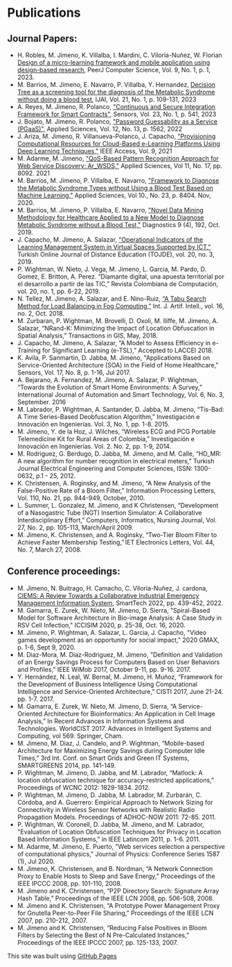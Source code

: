 # Publications

## Journal Papers:

- H. Robles, M. Jimeno, K. Villalba, I. Mardini, C. Viloria-Nuñez, W. Florian [Design of a micro-learning framework and mobile application using design-based research](https://peerj.com/articles/cs-1223/), PeerJ Computer Science, Vol. 9, No. 1, p. 1, 2023.
- M. Barrios, M. Jimeno, E. Navarro, P. Villalba, Y. Hernandez, [Decision Tree as a screening tool for the diagnosis of the Metabolic Syndrome without doing a blood test](http://www.ceser.in/ceserp/index.php/ijai/article/view/6915), IJAI, Vol. 21, No. 1, p. 109-131, 2023
- A. Reyes, M. Jimeno, R. Polanco, ["Continuous and Secure Integration Framework for Smart Contracts"](https://www.mdpi.com/1424-8220/23/1/541), Sensors, Vol. 23, No. 1, p. 541, 2023
- J. Bojato, M. Jimeno, R. Polanco, ["Password Guessability as a Service (PGaaS)"](https://www.mdpi.com/2076-3417/12/3/1562), Applied Sciences, Vol. 12, No. 13, p. 1562, 2022 
- J. Ariza, M. Jimeno, R. Villanueva-Polanco, J. Capacho, ["Provisioning Computational Resources for Cloud-Based e-Learning Platforms Using Deep Learning Techniques,"](https://ieeexplore.ieee.org/document/9459736) IEEE Access, Vol. 9, 2021 
- M. Adarme, M. Jimeno, ["QoS-Based Pattern Recognition Approach for Web Service Discovery: Ar_WSDS,"](https://www.mdpi.com/2076-3417/11/17/8092) Applied Sciences, Vol 11, No. 17, pp. 8092. 2021 
- M. Barrios, M. Jimeno, P. Villalba, E. Navarro, ["Framework to Diagnose the Metabolic Syndrome Types without Using a Blood Test Based on Machine Learning,"](https://www.mdpi.com/2076-3417/10/23/8404) Applied Sciences, Vol 10., No. 23, p. 8404. Nov, 2020. 
- M. Barrios, M. Jimeno, P. Villalba, E. Navarro, ["Novel Data Mining Methodology for Healthcare Applied to a New Model to Diagnose Metabolic Syndrome without a Blood Test,"](https://www.mdpi.com/2075-4418/9/4/192/htm) Diagnostics 9 (4), 192, Oct. 2019. 
- J. Capacho, M. Jimeno, A. Salazar, ["Operational Indicators of the Learning Management System in Virtual Spaces Supported by ICT."](https://dergipark.org.tr/en/pub/tojde/issue/47406/601907) Turkish Online Journal of Distance Education (TOJDE), vol. 20, no. 3, 2019. 
- P. Wightman, W. Nieto, J. Vega, M. Jimeno, L. Garcia, M. Pardo, D. Gomez, E. Britton, A. Perez. “Diamante digital, una apuesta territorial por el desarrollo a partir de las TIC,” Revista Colombiana de Computación, vol. 20, no. 1, pp. 6-22, 2019.  
- N. Tellez, M. Jimeno, A. Salazar, and E. Nino-Ruiz, [“A Tabu Search Method for Load Balancing in Fog Computing,”](http://www.ceser.in/ceserp/index.php/ijai/article/view/5759) Int. J. Artif. Intell., vol. 16, no. 2, Oct. 2018. 
- M. Zurbaran, P. Wightman, M. Brovelli, D. Oxoli, M. Iliffe, M. Jimeno, A. Salazar, “NRand-K: Minimizing the Impact of Location Obfuscation in Spatial Analysis,” Transactions in GIS, May, 2018.  
- J. Capacho, M. Jimeno, A. Salazar, “A Model to Assess Efficiency in e-Training for Significant Learning (e-TSL),” Accepted to LACCEI 2018. 
- K. Avila, P. Sanmartin, D. Jabba, M. Jimeno, "Applications Based on Service-Oriented Architecture (SOA) in the Field of Home Healthcare," Sensors, Vol. 17, No. 8, p. 1-16, Jul 2017. 
- A. Bejarano, A. Fernandez, M. Jimeno, A. Salazar, P. Wightman, “Towards the Evolution of Smart Home Environments: A Survey,” International Journal of Automation and Smart Technology, Vol. 6, No. 3, September. 2016 
- M. Labrador, P. Wightman, A. Santander, D. Jabba, M. Jimeno, “Tis-Bad: A Time Series-Based Deobfuscation Algorithm,” Investigación e Innovación en Ingenierías. Vol. 3, No. 1, pp. 1-8. 2015. 
- M. Jimeno, Y. de la Hoz, J. Wilches, “Wireless ECG and PCG Portable Telemedicine Kit for Rural Areas of Colombia,” Investigación e Innovación en Ingenierías. Vol. 2. No. 2, pp. 1-9, 2014. 
- M. Rodriguez, G. Berdugo, D. Jabba, M. Jimeno, and M. Calle, “HD_MR: A new algorithm for number recognition in electrical meters,” Turkish Journal Electrical Engineering and Computer Sciences, ISSN: 1300-0632, p.1 - 25, 2012. 
- K. Christensen, A. Roginsky, and M. Jimeno, “A New Analysis of the False-Positive Rate of a Bloom Filter,” Information Processing Letters, Vol. 110, No. 21, pp. 944-949, October, 2010. 
- L. Summer, L. Gonzalez, M. Jimeno, and K Christensen, “Development of a Nasogastric Tube (NGT) Insertion Simulator: A Collaborative Interdisciplinary Effort,” Computers, Informatics, Nursing Journal, Vol. 27, No. 2, pp. 105-113, March/April 2009. 
- M. Jimeno, K. Christensen, and A. Roginsky, “Two-Tier Bloom Filter to Achieve Faster Membership Testing,” IET Electronics Letters, Vol. 44, No. 7, March 27, 2008. 

## Conference proceedings:

- M. Jimeno, N. Buitrago, H. Camacho, C. Viloria-Nuñez, J. cardona, [CIEMS: A Review Towards a Collaborative Industrial Emergency Management Information System](https://link.springer.com/chapter/10.1007/978-3-031-32213-6_32), SmartTech 2022, pp. 439-452, 2022.
- M. Gamarra, E. Zurek, W. Nieto, M. Jimeno, D. Sierra, "Spiral-Based Model for Software Architecture in Bio-image Analysis: A Case Study in RSV Cell Infection," ICCISIM 2020, p. 25-38, Oct. 16, 2020. 
- M. Jimeno, P. Wightman, A. Salazar, L. Garcia, J. Capacho, "Video games development as an opportunity for social impact," 2020 GMAX, p. 1-6, Sept 9, 2020.
- M. Diaz-Mora, M. Diaz-Rodriguez, M. Jimeno, "Definition and Validation of an Energy Savings Process for Computers Based on User Behaviors and Profiles," IEEE WiMob 2017, October 9-11, pp. 9-16. 2017. 
- Y. Hernández, N. Leal, W. Bernal, M. Jimeno, H. Muñoz, “Framework for the Development of Business Intelligence Using Computational Intelligence and Service-Oriented Architecture,” CISTI 2017, June 21-24. pp. 1-7. 2017. 
- M. Gamarra, E. Zurek, W. Nieto, M. Jimeno, D. Sierra, “A Service-Oriented Architecture for Bioinformatics: An Application in Cell Image Analysis,” In Recent Advances in Information Systems and Technologies. WorldCIST 2017. Advances in Intelligent Systems and Computing, vol 569. Springer, Cham. 
- M. Jimeno, M. Diaz, J. Candelo, and P. Wightman, “Mobile-based Architecture for Maximizing Energy Savings during Computer Idle Times,” 3rd Int. Conf. on Smart Grids and Green IT Systems, SMARTGREENS 2014, pp. 141-149. 
- P. Wightman, M. Jimeno, D. Jabba, and M. Labrador, “Matlock: A location obfuscation technique for accuracy-restricted applications,” Proceedings of WCNC 2012: 1829-1834. 2012. 
- P. Wightman, M. Jimeno, D. Jabba, M. Labrador, M. Zurbarán, C. Córdoba, and A. Guerrero: Empirical Approach to Network Sizing for Connectivity in Wireless Sensor Networks with Realistic Radio Propagation Models. Proceedings of ADHOC-NOW 2011: 72-85. 2011. 
- P. Wightman, W. Coronell, D. Jabba, M. Jimeno, and M. Labrador, "Evaluation of Location Obfuscation Techniques for Privacy in Location Based Information Systems," in IEEE Latincom 2011, p. 1-6. 2011.  
- M. Adarme, M. Jimeno, E. Puerto, "Web services selection a perspective of computational physics," Journal of Physics: Conference Series 1587 (1), Jul 2020. 
- M. Jimeno, K. Christensen, and B. Nordman, “A Network Connection Proxy to Enable Hosts to Sleep and Save Energy,” Proceedings of the IEEE IPCCC 2008, pp. 101-110, 2008. 
- M. Jimeno and K. Christensen, “P2P Directory Search: Signature Array Hash Table,” Proceedings of the IEEE LCN 2008, pp. 506-508, 2008.  
- M. Jimeno and K. Christensen, “A Prototype Power Management Proxy for Gnutella Peer-to-Peer File Sharing,” Proceedings of the IEEE LCN 2007, pp. 210-212, 2007. 
- M. Jimeno and K. Christensen, “Reducing False Positives in Bloom Filters by Selecting the Best of N Pre-Calculated Instances,” Proceedings of the IEEE IPCCC 2007, pp. 125-133, 2007. 

This site was built using [GitHub Pages](https://pages.github.com/)
